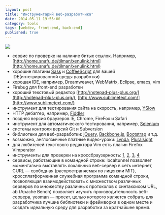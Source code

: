 ```yaml
---
layout: post
title: "Инструментарий веб-разработчика"
date: 2014-05-11 19:55:00
category: tools
tags: [webdev, front-end, back-end]
published: true
---
```


<img src="http://s43.radikal.ru/i101/1405/91/fec215f6bd86.jpg" class="img-responsive" /> <br />

- сервис по проверке на наличие битых ссылок. Например,  [http://home.snafu.de/tilman/xenulink.html](http://home.snafu.de/tilman/xenulink.html)
- хорошие плагины [Sass](http://ru.wikipedia.org/wiki/Sass) и [CoffeeScript](http://ru.wikipedia.org/wiki/CoffeeScript) для вашей IDE(интегрированной среды разработки)
- хорошая IDE, например, Dreamweaver, WebMatrix, Eclipse, emacs, vim
- Firebug для front-end разработки
- хороший текстовый редактор [http://notepad-plus-plus.org/](http://notepad-plus-plus.org/), [http://www.sublimetext.com/](http://www.sublimetext.com/)
- инструмент для тестирования сайта на скорость, например, [YSlow](https://developer.yahoo.com/yslow/)
- HTTP дебаггер, например, [Fiddler](http://www.telerik.com/download/fiddler)
- поздняя версия браузеров IE, Chrome, FireFox и Safari
- инструмент для автоматического тестирования, например, [Selenium](http://docs.seleniumhq.org/)
- системы контроля версий Git и Subversion
- библиотеки для веб-разработки: [jQuery](http://jquery.com), [Backbone.js](http://backbonejs.org/), [Bootstrap](http://twitter.github.com/bootstrap/) и т.д.
- возможно, англоязычные платные видео-уроки: [Lynda](http://www.lynda.com/?co=2), [Pluralsight](http://pluralsight.com/training)
- для любителей текстового редактора Vim есть плагин Firefox Vimperator
- инструменты для проверки на кроссбраузерность: [1](http://www.browserstack.com/), [2](http://browsershots.org/), [3](http://crossbrowsertesting.com/), [4](https://browserling.com/) 
- сервисы, работающие в командной строке: localtunnel позволяет моментально выставлять локальный веб-сервер в сеть интернет, CURL — свободная (распространяемая по лицензии MIT), кроссплатформенная служебная программа командной строки, позволяющая взаимодействовать с множеством различных серверов по множеству различных протоколов с синтаксисом URL, ab (Apache Bench) позволяет изучить производительность веб-сервера, [yeoman](http://yeoman.io/) — проект, целью которого является собрать для разработчика лучшие библиотеки и фреймворки в одном месте и создать идеальную среду для разработки за кратчайшее время. 
